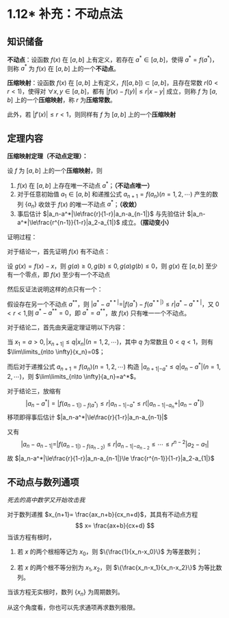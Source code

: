 # 1.12\* 补充：不动点法

## 知识储备

**不动点**：设函数 $f(x)$ 在 $[a,b]$ 上有定义，若存在 $a^*\in[a,b]$，使得 $a^*=f(a^*)$，则称 $a^*$ 为 $f(x)$ 在 $[a,b]$ 上的一个**不动点**。

**压缩映射**：设函数 $f(x)$ 在 $[a,b]$ 上有定义，$f([a,b])\subset [a,b]$，且存在常数 $r (0<r<1)$，使得对 $\forall x,y\in [a,b]$，都有 $|f(x)-f(y)|\le r|x-y|$ 成立，则称 $f$ 为 $[a,b]$ 上的一个**压缩映射**，称 $r$ 为**压缩常数**。

此外，若 $|f'(x)|\le r<1$，则同样有 $f$ 为 $[a,b]$ 上的一个**压缩映射**

## 定理内容

**压缩映射定理（不动点定理）：**

设 $f$ 为 $[a,b]$ 上的一个**压缩映射**，则

1. $f(x)$ 在 $[a,b]$ 上存在唯一不动点 $a^*$；**（不动点唯一）**
2. 对于任意初始值 $a_1\in [a,b]$ 和递推公式 $a_{n+1}=f(a_n)(n=1,2,\cdots)$ 产生的数列 $\{a_n\}$ 收敛于 $f(x)$ 的唯一不动点 $a^*$；**（收敛）**
3. 事后估计 $|a_n-a^*|\le\frac{r}{1-r}|a_n-a_{n-1|}$ 与先验估计 $|a_n-a^*|\le\frac{r^{n-1}}{1-r}|a_2-a_{1|}$ 成立。**（摆动变小）**

证明过程：

对于结论一，首先证明 $f(x)$ 有不动点：

设 $g(x)=f(x)-x$，则 $g(a)\ge 0,g(b)\le 0,g(a)g(b)\le 0$，则 $g(x)$ 在 $[a,b]$ 至少有一个零点，即 $f(x)$ 至少有一个不动点

然后反证法说明这样的点只有一个：

假设存在另一个不动点 $a^{**}$，则 $|a^*-a^{**|}=|f(a^*)-f(a^{**|)}\le r|a^*-a^{**|}$，又 $0<r<1$,则 $a^*-a^{**}=0$，即 $a^*=a^{**}$，故 $f(x)$ 只有唯一一个不动点。

对于结论二，首先由夹逼定理证明以下内容：

当 $x_1=a>0,|x_{n+1|}\le q|x_n|(n=1,2,\cdots)$，其中 $q$ 为常数且 $0<q<1$，则有 $\lim\limits_{n\to \infty}{x_n}=0$；

而后对于递推公式 $a_{n+1}=f(a_n)(n=1,2,\cdots)$ 构造 $|a_{n+1|-a^*}\le q|a_n-a^*|(n=1,2,\cdots)$，则 $\lim\limits_{n\to \infty}{a_n}=a^*$。

对于结论三，放缩有
$$
|a_n-a^*|=|f(a_{n-1|)-f(a^*)}\le r|a_{n-1|-a^*}\le r(|a_{n-1|-a_n}+|a_n-a^*|)
$$
移项即得事后估计 $|a_n-a^*|\le\frac{r}{1-r}|a_n-a_{n-1}|$

又有
$$
|a_n-a_{n-1|}=|f(a_{n-1|)-f(a_{n-2})}\le r|a_{n-1|-a_{n-2}}\le \cdots\le r^{n-2}|a_2-a_1|
$$
故 $|a_n-a^*|\le\frac{r}{1-r}|a_n-a_{n-1|}\le \frac{r^{n-1}}{1-r}|a_2-a_{1|}$

## 不动点与数列通项

*死去的高中数学又开始攻击我*

对于数列递推 $x_{n+1}= \frac{ax_n+b}{cx_n+d}$，其具有不动点方程
$$
x= \frac{ax+b}{cx+d}
$$
当该方程有根时，

1. 若 $x$ 的两个根相等记为 $x_0$，则 $\{\frac{1}{x_n-x_0}\}$ 为等差数列；

2. 若 $x$ 的两个根不等分别为 $x_1,x_2$，则 $\{\frac{x_n-x_1}{x_n-x_2}\}$ 为等比数列。

当该方程无实根时，数列 $\{x_n\}$ 为周期数列。

从这个角度看，你也可以先求通项再求数列极限。